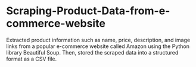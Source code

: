 # Scraping-Product-Data-from-e-commerce-website
Extracted product information such as name, price, description, and image links from a popular e-commerce website called Amazon using the Python library Beautiful Soup. Then, stored the scraped data into a structured format as a CSV file.
